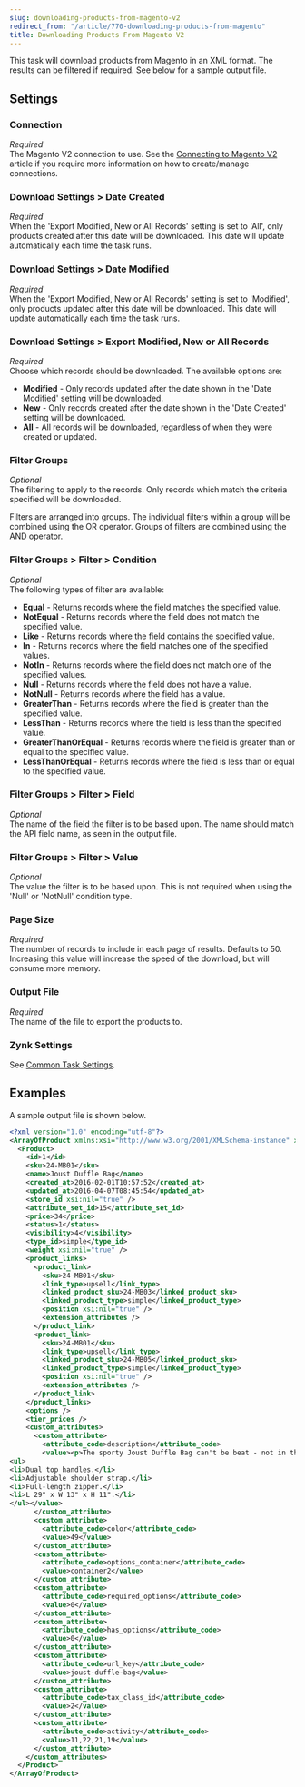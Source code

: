 ```yaml
---
slug: downloading-products-from-magento-v2
redirect_from: "/article/770-downloading-products-from-magento"
title: Downloading Products From Magento V2
---
```

This task will download products from Magento in an XML format. The results can be filtered if required. See below for a sample output file.

## Settings
### Connection
_Required_  
The Magento V2 connection to use. See the [Connecting to Magento V2](connecting-to-magento-v2) article if you require more information on how to create/manage connections.

### Download Settings > Date Created
_Required_  
When the 'Export Modified, New or All Records' setting is set to 'All', only products created after this date will be downloaded. This date will update automatically each time the task runs.

### Download Settings > Date Modified
_Required_  
When the 'Export Modified, New or All Records' setting is set to 'Modified', only products updated after this date will be downloaded. This date will update automatically each time the task runs.

### Download Settings > Export Modified, New or All Records
_Required_  
Choose which records should be downloaded. The available options are:

* __Modified__ - Only records updated after the date shown in the 'Date Modified' setting will be downloaded.
* __New__ - Only records created after the date shown in the 'Date Created' setting will be downloaded.
* __All__ - All records will be downloaded, regardless of when they were created or updated.

### Filter Groups
_Optional_  
The filtering to apply to the records. Only records which match the criteria specified will be downloaded.

Filters are arranged into groups. The individual filters within a group will be combined using the OR operator. Groups of filters are combined using the AND operator.

### Filter Groups > Filter > Condition
_Optional_  
The following types of filter are available:

* __Equal__ - Returns records where the field matches the specified value.
* __NotEqual__ - Returns records where the field does not match the specified value.
* __Like__ - Returns records where the field contains the specified value.
* __In__ - Returns records where the field matches one of the specified values.
* __NotIn__ - Returns records where the field does not match one of the specified values.
* __Null__ - Returns records where the field does not have a value.
* __NotNull__ - Returns records where the field has a value.
* __GreaterThan__ - Returns records where the field is greater than the specified value.
* __LessThan__ - Returns records where the field is less than the specified value.
* __GreaterThanOrEqual__ - Returns records where the field is greater than or equal to the specified value.
* __LessThanOrEqual__ - Returns records where the field is less than or equal to the specified value.

### Filter Groups > Filter > Field
_Optional_  
The name of the field the filter is to be based upon. The name should match the API field name, as seen in the output file.

### Filter Groups > Filter > Value
_Optional_  
The value the filter is to be based upon. This is not required when using the 'Null' or 'NotNull' condition type.

### Page Size
_Required_  
The number of records to include in each page of results. Defaults to 50. Increasing this value will increase the speed of the download, but will consume more memory.

### Output File
_Required_  
The name of the file to export the products to.

### Zynk Settings
See [Common Task Settings](common-task-settings).

## Examples
A sample output file is shown below.
```xml
<?xml version="1.0" encoding="utf-8"?>
<ArrayOfProduct xmlns:xsi="http://www.w3.org/2001/XMLSchema-instance" xmlns:xsd="http://www.w3.org/2001/XMLSchema">
  <Product>
    <id>1</id>
    <sku>24-MB01</sku>
    <name>Joust Duffle Bag</name>
    <created_at>2016-02-01T10:57:52</created_at>
    <updated_at>2016-04-07T08:45:54</updated_at>
    <store_id xsi:nil="true" />
    <attribute_set_id>15</attribute_set_id>
    <price>34</price>
    <status>1</status>
    <visibility>4</visibility>
    <type_id>simple</type_id>
    <weight xsi:nil="true" />
    <product_links>
      <product_link>
        <sku>24-MB01</sku>
        <link_type>upsell</link_type>
        <linked_product_sku>24-MB03</linked_product_sku>
        <linked_product_type>simple</linked_product_type>
        <position xsi:nil="true" />
        <extension_attributes />
      </product_link>
      <product_link>
        <sku>24-MB01</sku>
        <link_type>upsell</link_type>
        <linked_product_sku>24-MB05</linked_product_sku>
        <linked_product_type>simple</linked_product_type>
        <position xsi:nil="true" />
        <extension_attributes />
      </product_link>
    </product_links>
    <options />
    <tier_prices />
    <custom_attributes>
      <custom_attribute>
        <attribute_code>description</attribute_code>
        <value><p>The sporty Joust Duffle Bag can't be beat - not in the gym, not on the luggage carousel, not anywhere. Big enough to haul a basketball or soccer ball and some sneakers with plenty of room to spare, it's ideal for athletes with places to go.<p>
<ul>
<li>Dual top handles.</li>
<li>Adjustable shoulder strap.</li>
<li>Full-length zipper.</li>
<li>L 29" x W 13" x H 11".</li>
</ul></value>
      </custom_attribute>
      <custom_attribute>
        <attribute_code>color</attribute_code>
        <value>49</value>
      </custom_attribute>
      <custom_attribute>
        <attribute_code>options_container</attribute_code>
        <value>container2</value>
      </custom_attribute>
      <custom_attribute>
        <attribute_code>required_options</attribute_code>
        <value>0</value>
      </custom_attribute>
      <custom_attribute>
        <attribute_code>has_options</attribute_code>
        <value>0</value>
      </custom_attribute>
      <custom_attribute>
        <attribute_code>url_key</attribute_code>
        <value>joust-duffle-bag</value>
      </custom_attribute>
      <custom_attribute>
        <attribute_code>tax_class_id</attribute_code>
        <value>2</value>
      </custom_attribute>
      <custom_attribute>
        <attribute_code>activity</attribute_code>
        <value>11,22,21,19</value>
      </custom_attribute>
    </custom_attributes>
  </Product>
</ArrayOfProduct>
```